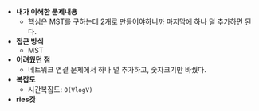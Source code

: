 - **내가 이해한 문제내용**
  - 핵심은 MST를 구하는데 2개로 만들어야하니까 마지막에 하나 덜 추가하면 된다.
- **접근 방식**
  - MST
- **어려웠던 점**
  - 네트워크 연결 문제에서 하나 덜 추가하고, 숫자크기만 바꿨다.
- **복잡도**
  - 시간복잡도: `O(VlogV)`
- **ries갓**

